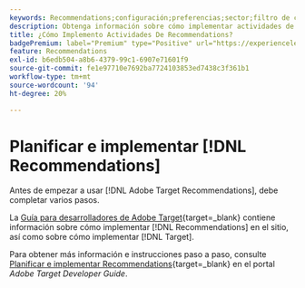 ```yaml
---
keywords: Recommendations;configuración;preferencias;sector;filtro de criterios incompatibles;grupo de hosts predeterminado;URL de base en miniatura;token de api de recomendaciones
description: Obtenga información sobre cómo implementar actividades de Recommendations en Adobe Target.
title: ¿Cómo Implemento Actividades De Recommendations?
badgePremium: label="Premium" type="Positive" url="https://experienceleague.adobe.com/docs/target/using/introduction/intro.html?lang=es#premium newtab=true" tooltip="Consulte qué se incluye en Target Premium."
feature: Recommendations
exl-id: b6edb504-a8b6-4379-99c1-6907e71601f9
source-git-commit: fe1e97710e7692ba7724103853ed7438c3f361b1
workflow-type: tm+mt
source-wordcount: '94'
ht-degree: 20%

---
```


# Planificar e implementar [!DNL Recommendations]

Antes de empezar a usar [!DNL Adobe Target Recommendations], debe completar varios pasos.

La [Guía para desarrolladores de Adobe Target](https://experienceleague.adobe.com/docs/target-dev/developer/overview.html?lang=es){target=_blank} contiene información sobre cómo implementar [!DNL Recommendations] en el sitio, así como sobre cómo implementar [!DNL Target].

Para obtener más información e instrucciones paso a paso, consulte [Planificar e implementar Recommendations](https://experienceleague.adobe.com/docs/target-dev/developer/recommendations.html?lang=es){target=_blank} en el portal *Adobe Target Developer Guide*.
